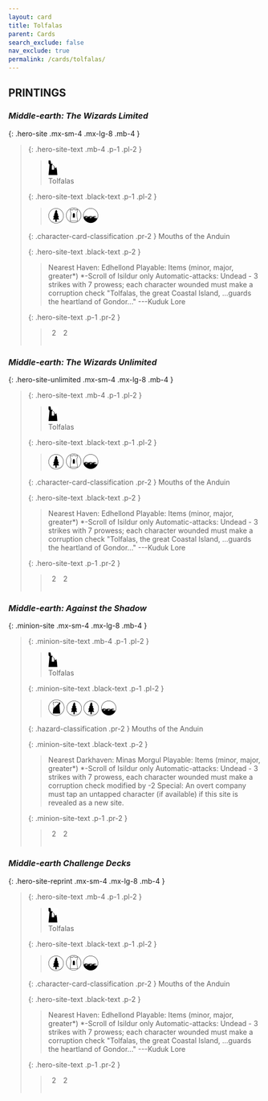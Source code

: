 ```yaml
---
layout: card
title: Tolfalas
parent: Cards
search_exclude: false
nav_exclude: true
permalink: /cards/tolfalas/
---
```


## PRINTINGS


### _Middle-earth: The Wizards Limited_

{: .hero-site .mx-sm-4 .mx-lg-8 .mb-4 }
> {: .hero-site-text .mb-4 .p-1 .pl-2 }
> > <div class="card-mp"><img src="/assets/images/ruinlair.svg"></div>
> > <div class="character-card-name">Tolfalas</div>
>
> {: .hero-site-text .black-text .p-1 .pl-2 }
> > ![](/assets/images/wilderness.svg) ![](/assets/images/free-domain.svg) ![](/assets/images/coastalsea.svg)
>
> {: .character-card-classification .pr-2 }
> Mouths of the Anduin
>
> {: .hero-site-text .black-text .p-2 }
> > Nearest Haven: Edhellond Playable: Items (minor, major, greater*) *-Scroll of Isildur only Automatic-attacks: Undead - 3 strikes with 7 prowess; each character wounded must make a corruption check  "Tolfalas, the great Coastal Island, ...guards the heartland of Gondor..." ---Kuduk Lore 
> 
> {: .hero-site-text .p-1 .pr-2 }
> > <div class="hero-site-draw"><span class="hero-you-draw">&ensp;2&ensp;</span><span class="hero-opp-draw">&ensp;2&ensp;</span></div>
> > <div class="card-corruption">&nbsp;</div>

### _Middle-earth: The Wizards Unlimited_

{: .hero-site-unlimited .mx-sm-4 .mx-lg-8 .mb-4 }
> {: .hero-site-text .mb-4 .p-1 .pl-2 }
> > <div class="card-mp"><img src="/assets/images/ruinlair.svg"></div>
> > <div class="character-card-name">Tolfalas</div>
>
> {: .hero-site-text .black-text .p-1 .pl-2 }
> > ![](/assets/images/wilderness.svg) ![](/assets/images/free-domain.svg) ![](/assets/images/coastalsea.svg)
>
> {: .character-card-classification .pr-2 }
> Mouths of the Anduin
>
> {: .hero-site-text .black-text .p-2 }
> > Nearest Haven: Edhellond Playable: Items (minor, major, greater*) *-Scroll of Isildur only Automatic-attacks: Undead - 3 strikes with 7 prowess; each character wounded must make a corruption check  "Tolfalas, the great Coastal Island, ...guards the heartland of Gondor..." ---Kuduk Lore 
> 
> {: .hero-site-text .p-1 .pr-2 }
> > <div class="hero-site-draw"><span class="hero-you-draw">&ensp;2&ensp;</span><span class="hero-opp-draw">&ensp;2&ensp;</span></div>
> > <div class="card-corruption">&nbsp;</div>

### _Middle-earth: Against the Shadow_

{: .minion-site .mx-sm-4 .mx-lg-8 .mb-4 }
> {: .minion-site-text .mb-4 .p-1 .pl-2 }
> > <div class="card-mp"><img src="/assets/images/ruinlair.svg"></div>
> > <div class="card-name">Tolfalas</div>
>
> {: .minion-site-text .black-text .p-1 .pl-2 }
> > ![](/assets/images/shadow-land.svg) ![](/assets/images/wilderness.svg) ![](/assets/images/wilderness.svg) ![](/assets/images/coastalsea.svg)
>
> {: .hazard-classification .pr-2 }
> Mouths of the Anduin
>
> {: .minion-site-text .black-text .p-2 }
> > Nearest Darkhaven: Minas Morgul Playable: Items (minor, major, greater*) *-Scroll of Isildur only Automatic-attacks: Undead - 3 strikes with 7 prowess, each character wounded must make a corruption check modified by -2 Special: An overt company must tap an untapped character (if available) if this site is revealed as a new site.  
> 
> {: .minion-site-text .p-1 .pr-2 }
> > <div class="hero-site-draw"><span class="minion-you-draw">&ensp;2&ensp;</span><span class="minion-opp-draw">&ensp;2&ensp;</span></div>
> > <div class="card-corruption">&nbsp;</div>

### _Middle-earth Challenge Decks_

{: .hero-site-reprint .mx-sm-4 .mx-lg-8 .mb-4 }
> {: .hero-site-text .mb-4 .p-1 .pl-2 }
> > <div class="card-mp"><img src="/assets/images/ruinlair.svg"></div>
> > <div class="character-card-name">Tolfalas</div>
>
> {: .hero-site-text .black-text .p-1 .pl-2 }
> > ![](/assets/images/wilderness.svg) ![](/assets/images/free-domain.svg) ![](/assets/images/coastalsea.svg)
>
> {: .character-card-classification .pr-2 }
> Mouths of the Anduin
>
> {: .hero-site-text .black-text .p-2 }
> > Nearest Haven: Edhellond Playable: Items (minor, major, greater*) *-Scroll of Isildur only Automatic-attacks: Undead - 3 strikes with 7 prowess; each character wounded must make a corruption check  "Tolfalas, the great Coastal Island, ...guards the heartland of Gondor..." ---Kuduk Lore 
> 
> {: .hero-site-text .p-1 .pr-2 }
> > <div class="hero-site-draw"><span class="hero-you-draw">&ensp;2&ensp;</span><span class="hero-opp-draw">&ensp;2&ensp;</span></div>
> > <div class="card-corruption">&nbsp;</div>
